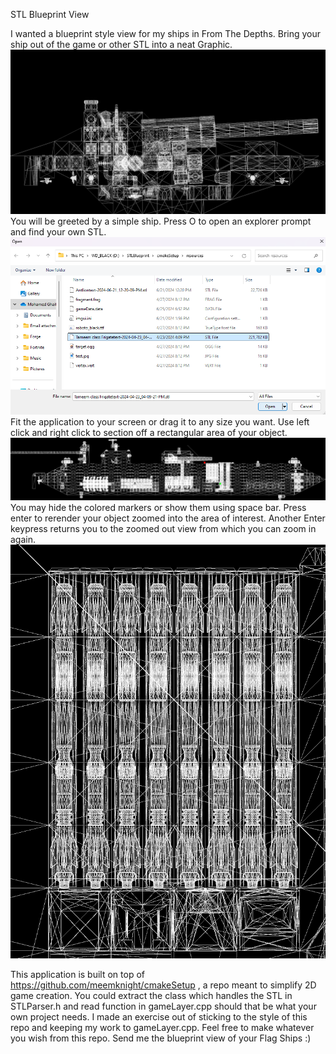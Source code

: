 STL Blueprint View

I wanted a blueprint style view for my ships in From The Depths. Bring your ship out of the game or other STL into a neat Graphic.
![](./photosForREADME/simpleShipBluePrint.png?raw=true )
You will be greeted by a simple ship. Press O to open an explorer prompt and find your own STL.
![](./photosForREADME/openDialog.png?raw=true )
Fit the application to your screen or drag it to any size you want.
Use left click and right click to section off a rectangular area of your object.
![](./photosForREADME/pointSelection.png?raw=true )
You may hide the colored markers or show them using space bar.
Press enter to rerender your object zoomed into the area of interest. Another Enter keypress returns you to the zoomed out view from which you can zoom in again.
![](./photosForREADME/smallMissiles.png?raw=true )

This application is built on top of https://github.com/meemknight/cmakeSetup , a repo meant to simplify 2D game creation.
You could extract the class which handles the STL in STLParser.h and read function in gameLayer.cpp should that be what your own project needs.
I made an exercise out of sticking to the style of this repo and keeping my work to gameLayer.cpp.
Feel free to make whatever you wish from this repo. Send me the blueprint view of your Flag Ships :)
